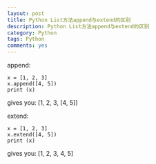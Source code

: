 ```yaml
---
layout: post
title: Python List方法append与extend的区别
description: Python List方法append与extend的区别
category: Python
tags: Python
comments: yes
---
```


append:
```
x = [1, 2, 3]
x.append([4, 5])
print (x)
```
gives you: [1, 2, 3, [4, 5]]

extend:
```
x = [1, 2, 3]
x.extend([4, 5])
print (x)
```
gives you: [1, 2, 3, 4, 5]